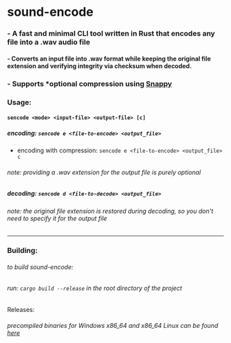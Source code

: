 # **sound-encode**

### - A fast and minimal CLI tool written in Rust that encodes any file into a .wav audio file

#### - Converts an input file into .wav format while keeping the original file extension and verifying integrity via checksum when decoded.

### - Supports *optional compression using [Snappy](https://github.com/google/snappy)

### Usage:

#### `sencode <mode> <input-file> <output-file> [c] `

##### encoding: `sencode e <file-to-encode> <output_file>`

- encoding with compression: `sencode e <file-to-encode> <output_file> c`

###### note: providing a .wav extension for the output file is purely optional

##### decoding: `sencode d <file-to-decode> <output_file>`

###### note: the original file extension is restored during decoding, so you don't need to specify it for the output file

---

### Building:

###### to build sound-encode:

###### run: `cargo build --release` in the root directory of the project

Releases:

###### precompiled binaries for Windows x86_64 and x86_64 Linux can be found [here](https://github.com/valaxiar/sound-encode/releases/)

